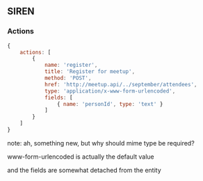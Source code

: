 ## SIREN

### Actions

``` js
{
    actions: [
        {
            name: 'register',
            title: 'Register for meetup',
            method: 'POST',
            href: 'http://meetup.api/../september/attendees',
            type: 'application/x-www-form-urlencoded',
            fields: [
                { name: 'personId', type: 'text' }
            ]
        }
    ]
}
```

note:
ah, something new, but why should mime type be required?

www-form-urlencoded is actually the default value

and the fields are somewhat detached from the entity